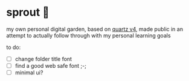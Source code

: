 # sprout 🌱
my own personal digital garden, based on [quartz v4](https://github.com/jackyzha0/quartz/tree/v4), made public in an attempt to actually follow through with my personal learning goals

to do:
- [ ] change folder title font
- [ ] find a good web safe font ;-;
- [ ] minimal ui?
